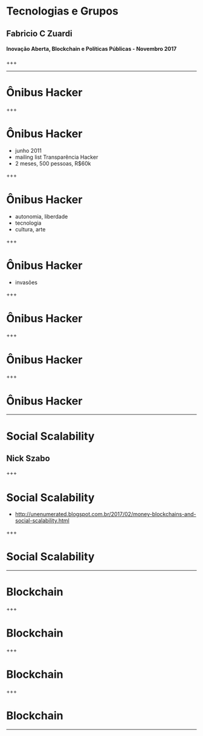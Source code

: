 
# Tecnologias e Grupos
## Fabricio C Zuardi
#### Inovação Aberta, Blockchain e Políticas Públicas - Novembro 2017

+++


---

# Ônibus Hacker

+++

# Ônibus Hacker

- junho 2011
- mailing list Transparência Hacker
- 2 meses, 500 pessoas, R$60k

+++

# Ônibus Hacker

- autonomia, liberdade
- tecnologia
- cultura, arte

+++

# Ônibus Hacker

- invasões

+++

# Ônibus Hacker
+++

# Ônibus Hacker
+++

# Ônibus Hacker

---

# Social Scalability
## Nick Szabo

+++

# Social Scalability
- http://unenumerated.blogspot.com.br/2017/02/money-blockchains-and-social-scalability.html

+++

# Social Scalability

---

# Blockchain

+++
# Blockchain

+++
# Blockchain

+++
# Blockchain

---

